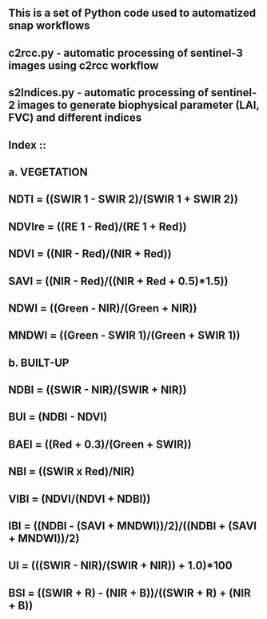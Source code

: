 ## This is a set of Python code used to automatized snap workflows

## c2rcc.py - automatic processing of sentinel-3 images using c2rcc workflow

## s2Indices.py - automatic processing of sentinel-2 images to generate biophysical parameter (LAI, FVC) and different indices
##               Index :: 
##                        a. VEGETATION
##                          NDTI = ((SWIR 1 - SWIR 2)/(SWIR 1 + SWIR 2)) 
##                          NDVIre = ((RE 1 - Red)/(RE 1 + Red))
##                          NDVI = ((NIR - Red)/(NIR + Red))
##                          SAVI = ((NIR - Red)/((NIR + Red + 0.5)*1.5))
##                          NDWI = ((Green - NIR)/(Green + NIR))
##                          MNDWI = ((Green - SWIR 1)/(Green + SWIR 1))
##                        b. BUILT-UP 
##                          NDBI = ((SWIR - NIR)/(SWIR + NIR))
##                          BUI = (NDBI - NDVI)
##                          BAEI = ((Red + 0.3)/(Green + SWIR))
##                          NBI = ((SWIR x Red)/NIR)
##                          VIBI = (NDVI/(NDVI + NDBI))
##                          IBI = ((NDBI - (SAVI + MNDWI))/2)/((NDBI + (SAVI + MNDWI))/2)
##                          UI = (((SWIR - NIR)/(SWIR + NIR)) + 1.0)*100
##                          BSI = ((SWIR + R) - (NIR + B))/((SWIR + R) + (NIR + B))